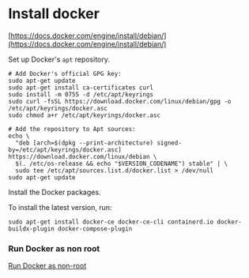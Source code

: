 # Install docker
[https://docs.docker.com/engine/install/debian/](https://docs.docker.com/engine/install/debian/)

Set up Docker's `apt` repository.

```text-plain
# Add Docker's official GPG key:
sudo apt-get update
sudo apt-get install ca-certificates curl
sudo install -m 0755 -d /etc/apt/keyrings
sudo curl -fsSL https://download.docker.com/linux/debian/gpg -o /etc/apt/keyrings/docker.asc
sudo chmod a+r /etc/apt/keyrings/docker.asc

# Add the repository to Apt sources:
echo \
  "deb [arch=$(dpkg --print-architecture) signed-by=/etc/apt/keyrings/docker.asc] https://download.docker.com/linux/debian \
  $(. /etc/os-release && echo "$VERSION_CODENAME") stable" | \
  sudo tee /etc/apt/sources.list.d/docker.list > /dev/null
sudo apt-get update
```

Install the Docker packages.

To install the latest version, run:

```text-plain
sudo apt-get install docker-ce docker-ce-cli containerd.io docker-buildx-plugin docker-compose-plugin
```

### Run Docker as non root

[Run Docker as non-root](Run%20Docker%20as%20non-root.md)